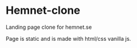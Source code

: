 # Hemnet-clone
Landing page clone for hemnet.se

Page is static and is made with html/css vanilla js.
